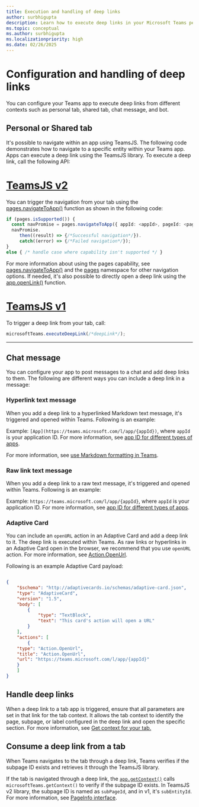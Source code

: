 ```yaml
---
title: Execution and handling of deep links
author: surbhigupta
description: Learn how to execute deep links in your Microsoft Teams personal tab, shared tab, chat message, and bot, handle deep links, and consume a deep link from a tab.
ms.topic: conceptual
ms.author: surbhigupta
ms.localizationpriority: high
ms.date: 02/26/2025
---
```


# Configuration and handling of deep links

You can configure your Teams app to execute deep links from different contexts such as personal tab, shared tab, chat message, and bot.

## Personal or Shared tab

It's possible to navigate within an app using TeamsJS. The following code demonstrates how to navigate to a specific entity within your Teams app. Apps can execute a deep link using the TeamsJS library. To execute a deep link, call the following API:

# [TeamsJS v2](#tab/teamsjs-v2)

You can trigger the navigation from your tab using the [pages.navigateToApp()](/javascript/api/@microsoft/teams-js/pages?view=msteams-client-js-latest&preserve-view=true#@microsoft-teams-js-pages-navigatetoapp) function as shown in the following code:

```TypeScript / JavaScript
if (pages.isSupported()) {
  const navPromise = pages.navigateToApp({ appId: <appId>, pageId: <pageId>, webUrl: <webUrl>, subPageId: <subPageId>, channelId:<channelId>});
  navPromise.
     then((result) => {/*Successful navigation*/}).
     catch((error) => {/*Failed navigation*/});
}
else { /* handle case where capability isn't supported */ }
```

For more information about using the pages capability, see [pages.navigateToApp()](/javascript/api/@microsoft/teams-js/pages?view=msteams-client-js-latest&preserve-view=true#@microsoft-teams-js-pages-navigatetoapp) and the [pages](/javascript/api/@microsoft/teams-js/pages?view=msteams-client-js-latest&preserve-view=true) namespace for other navigation options. If needed, it's also possible to directly open a deep link using the [app.openLink()](/javascript/api/@microsoft/teams-js/app?view=msteams-client-js-latest&preserve-view=true#@microsoft-teams-js-app-openlink) function.

# [TeamsJS v1](#tab/teamsjs-v1)

To trigger a deep link from your tab, call:

```javascript
microsoftTeams.executeDeepLink(/*deepLink*/);
```

---

## Chat message

You can configure your app to post messages to a chat and add deep links to them. The following are different ways you can include a deep link in a message:

### Hyperlink text message

When you add a deep link to a hyperlinked Markdown text message, it's triggered and opened within Teams. Following is an example:

Example: `[App](https://teams.microsoft.com/l/app/{appId})`, where `appId` is your application ID. For more information, see [app ID for different types of apps](deep-link-application.md#app-id-for-different-types-of-apps).

For more information, see [use Markdown formatting in Teams](https://support.microsoft.com/en-us/office/use-markdown-formatting-in-teams-4d10bd65-55e2-4b2d-a1f3-2bebdcd2c772).

### Raw link text message

When you add a deep link to a raw text message, it's triggered and opened within Teams. Following is an example:

Example: `https://teams.microsoft.com/l/app/{appId}`, where `appId` is your application ID. For more information, see [app ID for different types of apps](deep-link-application.md#app-id-for-different-types-of-apps).

### Adaptive Card

You can include an `openURL` action in an Adaptive Card and add a deep link to it. The deep link is executed within Teams. As raw links or hyperlinks in an Adaptive Card open in the browser, we recommend that you use `openURL` action. For more information, see [Action.OpenUrl](https://adaptivecards.microsoft.com/?topic=Action.OpenUrl).

Following is an example Adaptive Card payload:

```json

{
    "$schema": "http://adaptivecards.io/schemas/adaptive-card.json",
    "type": "AdaptiveCard",
    "version": "1.5",
    "body": [
        {
            "type": "TextBlock",
            "text": "This card's action will open a URL"
        }
    ],
    "actions": [
        {
    "type": "Action.OpenUrl",
    "title": "Action.OpenUrl",
    "url": "https://teams.microsoft.com/l/app/{appId}"
    }
    ]
}

```

## Handle deep links

When a deep link to a tab app is triggered, ensure that all parameters are set in that link for the tab context. It allows the tab context to identify the page, subpage, or label configured in the deep link and open the specific section. For more information, see [Get context for your tab.](~/tabs/how-to/access-teams-context.md)

## Consume a deep link from a tab

When Teams navigates to the tab through a deep link, Teams verifies if the subpage ID exists and retrieves it through the TeamsJS library.

If the tab is navigated through a deep link, the [`app.getContext()`](/javascript/api/@microsoft/teams-js/app?view=msteams-client-js-latest&preserve-view=true#@microsoft-teams-js-app-getcontext) calls `microsoftTeams.getContext()` to verify if the subpage ID exists. In TeamsJS v2 library, the subpage ID is named as `subPageId`, and in v1, it's `subEntityId`. For more information, see [PageInfo interface](/javascript/api/@microsoft/teams-js/app?view=msteams-client-js-latest&preserve-view=true#@microsoft-teams-js-app-pageinfo).
